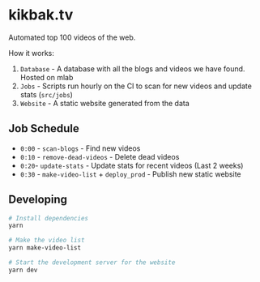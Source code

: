 # kikbak.tv

Automated top 100 videos of the web.

How it works:

1. `Database` - A database with all the blogs and videos we have found. Hosted on mlab
2. `Jobs` - Scripts run hourly on the CI to scan for new videos and update stats (`src/jobs`)
3. `Website` - A static website generated from the data

## Job Schedule

- `0:00` - `scan-blogs` - Find new videos
- `0:10` - `remove-dead-videos` - Delete dead videos
- `0:20`- `update-stats` - Update stats for recent videos (Last 2 weeks)
- `0:30` - `make-video-list` + `deploy_prod` - Publish new static website

## Developing

```sh
# Install dependencies
yarn

# Make the video list
yarn make-video-list

# Start the development server for the website
yarn dev
```

<!--
const updates = {
  noRssButLooksGood: [
    'https://rockshotmagazine.com/sound-vision/',
    'https://www.subbacultcha.be/editorial/',
    'http://wearerawmeat.com/video/feed/',
    'https://www.thewildhoneypie.com/videos', // looks awesome no feeds
    'http://www.canthisevenbecalledmusic.com/feed/',
    'http://www.syffal.com/videos',
    'https://www.stimulateyoursoul.com/music',
    'https://www.gigwise.com/news?page=new-releases',
    'https://www.sputnikmusic.com/',
    'https://www.backyardopera.com/music-2',
    'www.slantmagazine.com',
    'http://sniffers.co.nz/'
  ],

  feedNotFound: [
    'Next2Shine.com/feed/', // connection refused
    'http://www.lagasta.com/feed/', // 503
    'http://www.causeequalstime.com/category/videos/feed/', // 403
    'http://shadazz.fr/feed/', // bad xml
    'http://noizzwebzine.blogspot.com/feeds/posts/default', // 404 but also feedburner
    'http://planetapopradio.blogspot.com/feed/' // 404
  ]
}; -->
